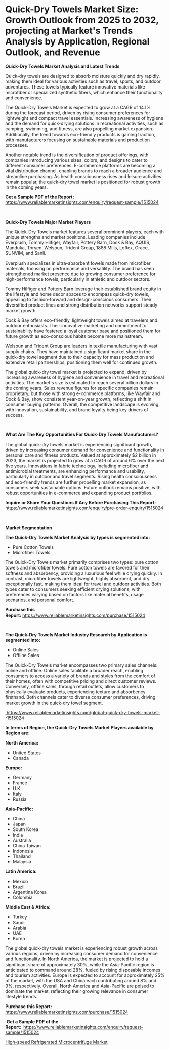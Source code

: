 <p><h1>Quick-Dry Towels Market Size: Growth Outlook from 2025 to 2032, projecting at Market's Trends Analysis by Application, Regional Outlook, and Revenue</h1></p><p><strong>Quick-Dry Towels Market Analysis and Latest Trends</strong></p>
<p><p>Quick-dry towels are designed to absorb moisture quickly and dry rapidly, making them ideal for various activities such as travel, sports, and outdoor adventures. These towels typically feature innovative materials like microfiber or specialized synthetic fibers, which enhance their functionality and convenience.</p><p>The Quick-Dry Towels Market is expected to grow at a CAGR of 14.1% during the forecast period, driven by rising consumer preferences for lightweight and compact travel essentials. Increasing awareness of hygiene and the demand for quick-drying solutions in recreational activities, such as camping, swimming, and fitness, are also propelling market expansion. Additionally, the trend towards eco-friendly products is gaining traction, with manufacturers focusing on sustainable materials and production processes.</p><p>Another notable trend is the diversification of product offerings, with companies introducing various sizes, colors, and designs to cater to different consumer preferences. E-commerce platforms are becoming a vital distribution channel, enabling brands to reach a broader audience and streamline purchasing. As health consciousness rises and leisure activities remain popular, the quick-dry towel market is positioned for robust growth in the coming years.</p></p>
<p><strong>Get a Sample PDF of the Report:&nbsp;</strong> <a href="https://www.reliablemarketinsights.com/enquiry/request-sample/1515024?utm_campaign=1887&utm_medium=2&utm_source=Github&utm_content=ia&utm_term=18012025&utm_id=quick-dry-towels">https://www.reliablemarketinsights.com/enquiry/request-sample/1515024</a></p>
<p>&nbsp;</p>
<p><strong>Quick-Dry Towels Major Market Players</strong></p>
<p><p>The Quick-Dry Towels market features several prominent players, each with unique strengths and market positions. Leading companies include Everplush, Tommy Hilfiger, Wayfair, Pottery Barn, Dock & Bay, AQUIS, Manduka, Toryen, Welspun, Trident Group, 1888 Mills, Loftex, Grace, SUNVIM, and Sanli.</p><p>Everplush specializes in ultra-absorbent towels made from microfiber materials, focusing on performance and versatility. The brand has seen strengthened market presence due to growing consumer preference for high-performance towels, particularly in athletic and outdoor sectors.</p><p>Tommy Hilfiger and Pottery Barn leverage their established brand equity in the lifestyle and home décor spaces to encompass quick-dry towels, appealing to fashion-forward and design-conscious consumers. Their diversified product lines and strong distribution networks support steady market growth. </p><p>Dock & Bay offers eco-friendly, lightweight towels aimed at travelers and outdoor enthusiasts. Their innovative marketing and commitment to sustainability have fostered a loyal customer base and positioned them for future growth as eco-conscious habits become more mainstream.</p><p>Welspun and Trident Group are leaders in textile manufacturing with vast supply chains. They have maintained a significant market share in the quick-dry towel segment due to their capacity for mass production and extensive retail partnerships, positioning them well for continued growth.</p><p>The global quick-dry towel market is projected to expand, driven by increasing awareness of hygiene and convenience in travel and recreational activities. The market's size is estimated to reach several billion dollars in the coming years. Sales revenue figures for specific companies remain proprietary, but those with strong e-commerce platforms, like Wayfair and Dock & Bay, show consistent year-on-year growth, reflecting a shift in consumer buying patterns. Overall, the competitive landscape is evolving, with innovation, sustainability, and brand loyalty being key drivers of success.</p></p>
<p>&nbsp;</p>
<p><strong>What Are The Key Opportunities For Quick-Dry Towels Manufacturers?</strong></p>
<p><p>The global quick-dry towels market is experiencing significant growth, driven by increasing consumer demand for convenience and functionality in personal care and fitness products. Valued at approximately $2 billion in 2023, the market is projected to grow at a CAGR of around 6% over the next five years. Innovations in fabric technology, including microfiber and antimicrobial treatments, are enhancing performance and usability, particularly in outdoor and travel segments. Rising health consciousness and eco-friendly trends are further propelling market expansion, as consumers seek sustainable options. Future outlook remains positive, with robust opportunities in e-commerce and expanding product portfolios.</p></p>
<p><strong>Inquire or Share Your Questions If Any Before Purchasing This Report:</strong> <a href="https://www.reliablemarketinsights.com/enquiry/pre-order-enquiry/1515024?utm_campaign=1887&utm_medium=2&utm_source=Github&utm_content=ia&utm_term=18012025&utm_id=quick-dry-towels">https://www.reliablemarketinsights.com/enquiry/pre-order-enquiry/1515024</a></p>
<p>&nbsp;</p>
<p><strong>Market Segmentation</strong></p>
<p><strong>The Quick-Dry Towels Market Analysis by types is segmented into:</strong></p>
<p><ul><li>Pure Cotton Towels</li><li>Microfiber Towels</li></ul></p>
<p><p>The Quick-Dry Towels market primarily comprises two types: pure cotton towels and microfiber towels. Pure cotton towels are favored for their softness and absorbency, providing a luxurious feel while drying quickly. In contrast, microfiber towels are lightweight, highly absorbent, and dry exceptionally fast, making them ideal for travel and outdoor activities. Both types cater to consumers seeking efficient drying solutions, with preferences varying based on factors like material benefits, usage scenarios, and personal comfort.</p></p>
<p><strong>Purchase this Report:&nbsp;</strong><a href="https://www.reliablemarketinsights.com/purchase/1515024?utm_campaign=1887&utm_medium=2&utm_source=Github&utm_content=ia&utm_term=18012025&utm_id=quick-dry-towels">https://www.reliablemarketinsights.com/purchase/1515024</a></p>
<p>&nbsp;</p>
<p><strong>The Quick-Dry Towels Market Industry Research by Application is segmented into:</strong></p>
<p><ul><li>Online Sales</li><li>Offline Sales</li></ul></p>
<p><p>The Quick-Dry Towels market encompasses two primary sales channels: online and offline. Online sales facilitate a broader reach, enabling consumers to access a variety of brands and styles from the comfort of their homes, often with competitive pricing and direct customer reviews. Conversely, offline sales, through retail outlets, allow customers to physically evaluate products, experiencing texture and absorbency firsthand. Both channels cater to diverse consumer preferences, driving market growth in the quick-dry towel segment.</p></p>
<p><a href="https://www.reliablemarketinsights.com/global-quick-dry-towels-market-r1515024?utm_campaign=1887&utm_medium=2&utm_source=Github&utm_content=ia&utm_term=18012025&utm_id=quick-dry-towels">&nbsp;https://www.reliablemarketinsights.com/global-quick-dry-towels-market-r1515024</a></p>
<p><strong>In terms of Region, the Quick-Dry Towels Market Players available by Region are:</strong></p>
<p>
    <p> <strong> North America: </strong>
        <ul>
            <li>United States</li>
            <li>Canada</li>
        </ul>
        </p> 
    <p> <strong> Europe: </strong>
        <ul>
            <li>Germany</li>
            <li>France</li>
            <li>U.K.</li>
            <li>Italy</li>
            <li>Russia</li>
        </ul>
        </p> 
    <p> <strong> Asia-Pacific: </strong>
        <ul>
            <li>China</li>
            <li>Japan</li>
            <li>South Korea</li>
            <li>India</li>
            <li>Australia</li>
            <li>China Taiwan</li>
            <li>Indonesia</li>
            <li>Thailand</li>
            <li>Malaysia</li>
        </ul>
        </p> 
    <p> <strong> Latin America: </strong>
        <ul>
            <li>Mexico</li>
            <li>Brazil</li>
            <li>Argentina Korea</li>
            <li>Colombia</li>
        </ul>
        </p> 
    <p> <strong> Middle East & Africa: </strong>
        <ul>
            <li>Turkey</li>
            <li>Saudi</li>
            <li>Arabia</li>
            <li>UAE</li>
            <li>Korea</li>
        </ul>
    </p>
    </p>
<p><p>The global quick-dry towels market is experiencing robust growth across various regions, driven by increasing consumer demand for convenience and functionality. In North America, the market is projected to hold a significant share of approximately 30%, while the Asia-Pacific region is anticipated to command around 28%, fueled by rising disposable incomes and tourism activities. Europe is expected to account for approximately 25% of the market, with the USA and China each contributing around 8% and 9%, respectively. Overall, North America and Asia-Pacific are poised to dominate the market, reflecting their growing relevance in consumer lifestyle trends.</p></p>
<p><strong>Purchase this Report: </strong><a href="https://www.reliablemarketinsights.com/purchase/1515024?utm_campaign=1887&utm_medium=2&utm_source=Github&utm_content=ia&utm_term=18012025&utm_id=quick-dry-towels">https://www.reliablemarketinsights.com/purchase/1515024</a></p>
<p>&nbsp;<strong>Get a Sample PDF of the Report:&nbsp;&nbsp;</strong><a href="https://www.reliablemarketinsights.com/enquiry/request-sample/1515024?utm_campaign=1887&utm_medium=2&utm_source=Github&utm_content=ia&utm_term=18012025&utm_id=quick-dry-towels">https://www.reliablemarketinsights.com/enquiry/request-sample/1515024</a></p>
<p><strong></strong></p>
<p><p><a href="https://github.com/julyju69/Market-Research-Report-List-5/blob/main/high-speed-refrigerated-microcentrifuge-market.md?utm_campaign=1887&utm_medium=2&utm_source=Github&utm_content=ia&utm_term=18012025&utm_id=quick-dry-towels">High-speed Refrigerated Microcentrifuge Market</a></p></p>